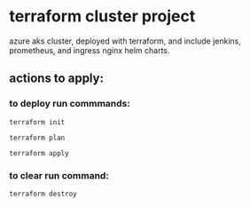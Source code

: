 # terraform cluster project
azure aks cluster, deployed with terraform, and include jenkins, prometheus, and ingress nginx helm charts.

## actions to apply:

### to deploy run commmands:
```
terraform init
```
```
terraform plan
```
```
terraform apply
```
### to clear run command:
```
terraform destroy
```


